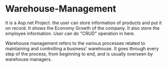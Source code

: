 # Warehouse-Management
It is a Asp.net Project.
the user can store information of products and put it on record.
It shows the Economy Growth of the company.
It also store the employee information.
User can do "CRUD" operation in here.
 
Warehouse management refers to the various processes related to maintaining and controlling a business' warehouse. It goes through every step of the process, from beginning to end, and is usually overseen by warehouse managers.
